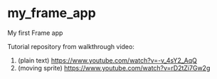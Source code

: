 # my_frame_app

My first Frame app

Tutorial repository from walkthrough video: 
1. (plain text) https://www.youtube.com/watch?v=-v_4sY2_AqQ
2. (moving sprite) https://www.youtube.com/watch?v=rD2tZi7Gw2g
